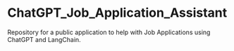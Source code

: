 # ChatGPT_Job_Application_Assistant
 Repository for a public application to help with Job Applications using ChatGPT and LangChain.
